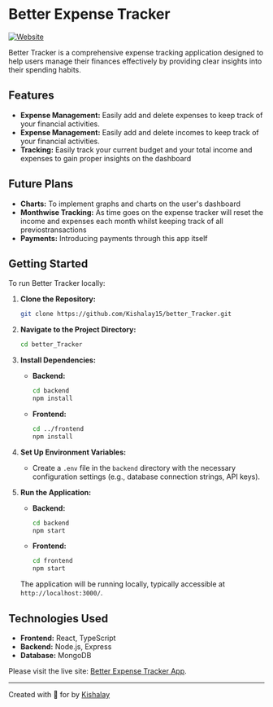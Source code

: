 # Better Expense Tracker

[![Website](https://img.shields.io/badge/Website-000000?style=for-the-badge&logo=Firefox&logoColor=white)](https://better-tracker.vercel.app/)

Better Tracker is a comprehensive expense tracking application designed to help users manage their finances effectively by providing clear insights into their spending habits.

## Features

- **Expense Management:** Easily add and delete expenses to keep track of your financial activities.
- **Expense Management:** Easily add and delete incomes to keep track of your financial activities.
- **Tracking:** Easily track your current budget and your total income and expenses to gain proper insights on the dashboard

## Future Plans

- **Charts:** To implement graphs and charts on the user's dashboard
- **Monthwise Tracking:** As time goes on the expense tracker will reset the income and expenses each month whilst keeping track of all previostransactions
- **Payments:** Introducing payments through this app itself

## Getting Started

To run Better Tracker locally:

1. **Clone the Repository:**

   ```bash
   git clone https://github.com/Kishalay15/better_Tracker.git
   ```

2. **Navigate to the Project Directory:**

   ```bash
   cd better_Tracker
   ```

3. **Install Dependencies:**

   - **Backend:**

     ```bash
     cd backend
     npm install
     ```

   - **Frontend:**

     ```bash
     cd ../frontend
     npm install
     ```

4. **Set Up Environment Variables:**

   - Create a `.env` file in the `backend` directory with the necessary configuration settings (e.g., database connection strings, API keys).

5. **Run the Application:**

   - **Backend:**

     ```bash
     cd backend
     npm start
     ```

   - **Frontend:**

     ```bash
     cd frontend
     npm start
     ```

   The application will be running locally, typically accessible at `http://localhost:3000/`.

## Technologies Used

- **Frontend:** React, TypeScript
- **Backend:** Node.js, Express
- **Database:** MongoDB

Please visit the live site: [Better Expense Tracker App](https://better-tracker.vercel.app/).

---

Created with 💜 for by [Kishalay](https://personal-portfolio-wheat-kappa.vercel.app/)
